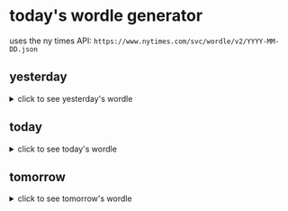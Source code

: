 # today's wordle generator

uses the ny times API: `https://www.nytimes.com/svc/wordle/v2/YYYY-MM-DD.json`

## yesterday

<details>
    <summary>click to see yesterday's wordle</summary>

    silly

</details>

## today

<details>
    <summary>click to see today's wordle</summary>

    rower

</details>

## tomorrow

<details>
    <summary>click to see tomorrow's wordle</summary>

    squid

</details>

